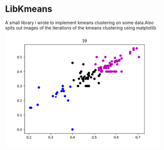 # LibKmeans
A small library i wrote to implement kmeans clustering on some data.Also spits out images of the iterations of the kmeans clustering using matplotlib
![clustering result](https://raw.githubusercontent.com/muazzammullah/LibKmeans/master/sample_clustering_result.png)
